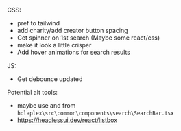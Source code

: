 CSS: 
- pref to tailwind
- add charity/add creator button spacing
- Get spinner on 1st search (Maybe some react/css) 
- make it look a little crisper
- Add hover animations for search results

JS: 
- Get debounce updated

Potential alt tools: 
- maybe use <DebounceInput> and <Compo> from `holaplex\src\common\components\search\SearchBar.tsx`
- https://headlessui.dev/react/listbox